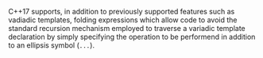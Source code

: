 



C++17 supports, in addition to previously supported features such as vadiadic
templates, folding expressions which allow code to avoid the standard
recursion mechanism employed to traverse a variadic template declaration by
simply specifying the operation to be performend in addition to an ellipsis
symbol (`...`).

